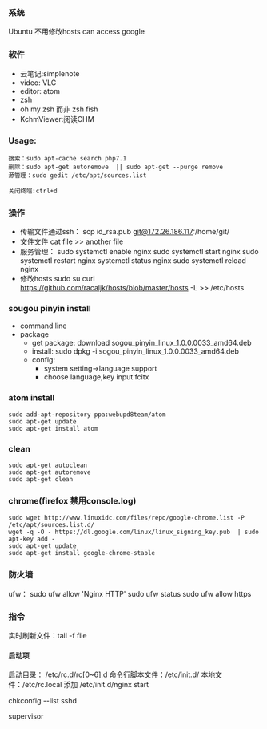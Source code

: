 ### 系统 ###
Ubuntu 不用修改hosts can access google
### 软件 ###
- 云笔记:simplenote
- video: VLC
- editor: atom
- zsh
- oh my zsh 而非 zsh  fish
- KchmViewer:阅读CHM

### Usage: ###
    搜索：sudo apt-cache search php7.1
    删除：sudo apt-get autoremove  || sudo apt-get --purge remove
    源管理：sudo gedit /etc/apt/sources.list

    关闭终端:ctrl+d

### 操作 ###
- 传输文件通过ssh：
      scp id_rsa.pub git@172.26.186.117:/home/git/
- 文件文件 cat file >> another file
- 服务管理：
      sudo systemctl enable nginx
      sudo systemctl start nginx
      sudo systemctl restart nginx
      systemctl status nginx
      sudo systemctl reload nginx
- 修改hosts
      sudo su
      curl https://github.com/racaljk/hosts/blob/master/hosts -L >> /etc/hosts

### sougou pinyin install ###
- command line
- package
  - get package: download sogou_pinyin_linux_1.0.0.0033_amd64.deb
  - install:
        sudo dpkg  -i   sogou_pinyin_linux_1.0.0.0033_amd64.deb
  - config:
      - system setting->language support
      - choose language,key input fcitx

### atom install
    sudo add-apt-repository ppa:webupd8team/atom
    sudo apt-get update
    sudo apt-get install atom

### clean ###
    sudo apt-get autoclean
    sudo apt-get autoremove
    sudo apt-get clean

### chrome(firefox 禁用console.log) ###
    sudo wget http://www.linuxidc.com/files/repo/google-chrome.list -P /etc/apt/sources.list.d/
    wget -q -O - https://dl.google.com/linux/linux_signing_key.pub  | sudo apt-key add -
    sudo apt-get update
    sudo apt-get install google-chrome-stable

### 防火墙 ###
ufw：
  sudo ufw allow 'Nginx HTTP'
  sudo ufw status
  sudo ufw allow https

### 指令 ###
实时刷新文件：tail -f  file


#### 启动项 ####
启动目录： /etc/rc.d/rc[0~6].d
命令行脚本文件：/etc/init.d/
本地文件：/etc/rc.local 添加 /etc/init.d/nginx start

chkconfig --list sshd

supervisor
